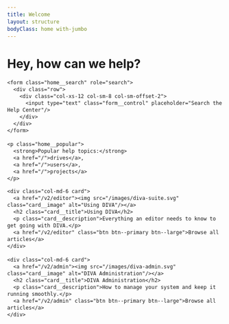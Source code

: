 ```yaml
---
title: Welcome
layout: structure
bodyClass: home with-jumbo
---
```


<div class="jumbotron">
  <div class="container">
    <h1>Hey, how can we help?</h1>

    <form class="home__search" role="search">
      <div class="row">
        <div class="col-xs-12 col-sm-8 col-sm-offset-2">
          <input type="text" class="form__control" placeholder="Search the Help Center"/>
        </div>
      </div>
    </form>

    <p class="home__popular">
      <strong>Popular help topics:</strong>
      <a href="/">drives</a>,
      <a href="/">users</a>,
      <a href="/">projects</a>
    </p>

  </div>
</div>

<div class="container">
  <div class="row">

    <div class="col-md-6 card">
      <a href="/v2/editor"><img src="/images/diva-suite.svg" class="card__image" alt="Using DIVA"/></a>
      <h2 class="card__title">Using DIVA</h2>
      <p class="card__description">Everything an editor needs to know to get going with DIVA.</p>
      <a href="/v2/editor" class="btn btn--primary btn--large">Browse all articles</a>
    </div>

    <div class="col-md-6 card">
      <a href="/v2/admin"><img src="/images/diva-admin.svg" class="card__image" alt="DIVA Administration"/></a>
      <h2 class="card__title">DIVA Administration</h2>
      <p class="card__description">How to manage your system and keep it running smoothly.</p>
      <a href="/v2/admin" class="btn btn--primary btn--large">Browse all articles</a>
    </div>

  </div>
</div>
